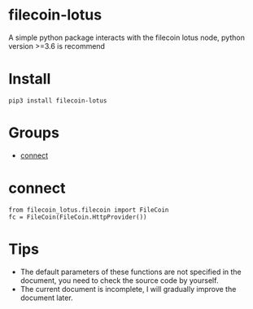 # filecoin-lotus
A simple python package interacts with the filecoin lotus node, python version >=3.6 is recommend
# Install
```
pip3 install filecoin-lotus
```

# Groups
* [connect](#connect)


# connect 
```
from filecoin_lotus.filecoin import FileCoin
fc = FileCoin(FileCoin.HttpProvider())
```

# Tips
- The default parameters of these functions are not specified in the document, you need to check the source code by yourself.
- The current document is incomplete, I will gradually improve the document later.